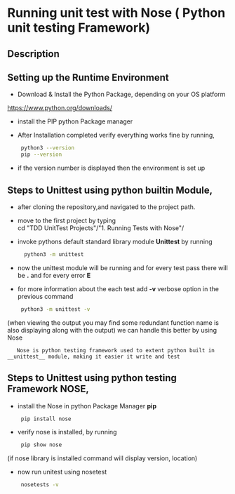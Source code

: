 # Running unit test with Nose ( Python unit testing Framework)

## Description


## Setting up the Runtime Environment

 * Download & Install the Python Package, depending on your OS platform
 
  https://www.python.org/downloads/
 
 * install the PIP python Package manager
   
 * After Installation completed verify everything works fine by running, <br/>
      ``` bash
       python3 --version 
       pip --version
      ``` 
 * if the version number is displayed then the environment is set up

## Steps to Unittest using python builtin Module,

 * after cloning the repository,and navigated to the project path.
 * move to the first project by typing <br/>
     cd "TDD UnitTest Projects"/"1. Running Tests with Nose"/

 * invoke pythons default standard library module __Unittest__ by running
    ``` bash
      python3 -m unittest
    ```  
 * now the unittest module will be running and for every test pass there will be __.__ and for every error __E__

 * for more information about the each test add __-v__ verbose option in the previous command
    ``` bash
     python3 -m unittest -v
    ```
     
 (when viewing the output you may find some redundant function name is also displaying along with the output)
 we can handle this better by using Nose

       Nose is python testing framework used to extent python built in __unittest__ module, making it easier it write and test

## Steps to Unittest using python testing Framework __NOSE__,
 * install the Nose in python Package Manager __pip__

    ``` bash
     pip install nose
    ```
* verify nose is installed, by  running
    
    ``` bash
     pip show nose
    ```
(if nose library is installed command will display version, location)

 * now run unitest using nosetest

    
    ``` bash
     nosetests -v
    ```